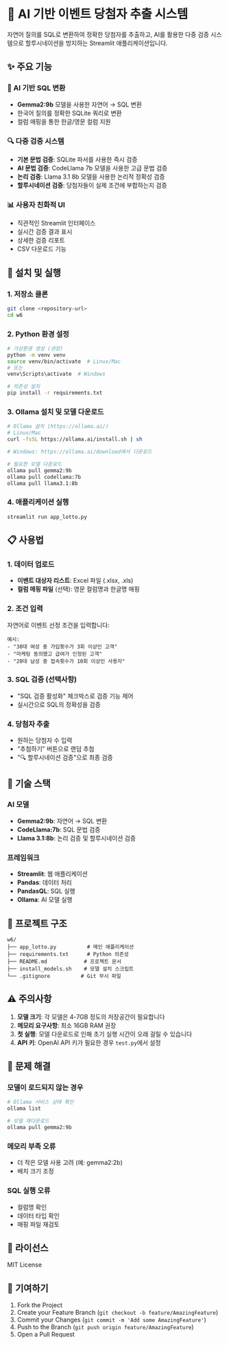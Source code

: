 # 🎉 AI 기반 이벤트 당첨자 추출 시스템

자연어 질의를 SQL로 변환하여 정확한 당첨자를 추출하고, AI를 활용한 다중 검증 시스템으로 할루시네이션을 방지하는 Streamlit 애플리케이션입니다.

## ✨ 주요 기능

### 🤖 AI 기반 SQL 변환
- **Gemma2:9b** 모델을 사용한 자연어 → SQL 변환
- 한국어 질의를 정확한 SQLite 쿼리로 변환
- 컬럼 매핑을 통한 한글/영문 컬럼 지원

### 🔍 다중 검증 시스템
- **기본 문법 검증**: SQLite 파서를 사용한 즉시 검증
- **AI 문법 검증**: CodeLlama 7b 모델을 사용한 고급 문법 검증
- **논리 검증**: Llama 3.1 8b 모델을 사용한 논리적 정확성 검증
- **할루시네이션 검증**: 당첨자들이 실제 조건에 부합하는지 검증

### 📊 사용자 친화적 UI
- 직관적인 Streamlit 인터페이스
- 실시간 검증 결과 표시
- 상세한 검증 리포트
- CSV 다운로드 기능

## 🚀 설치 및 실행

### 1. 저장소 클론
```bash
git clone <repository-url>
cd w6
```

### 2. Python 환경 설정
```bash
# 가상환경 생성 (권장)
python -m venv venv
source venv/bin/activate  # Linux/Mac
# 또는
venv\Scripts\activate  # Windows

# 의존성 설치
pip install -r requirements.txt
```

### 3. Ollama 설치 및 모델 다운로드
```bash
# Ollama 설치 (https://ollama.ai/)
# Linux/Mac
curl -fsSL https://ollama.ai/install.sh | sh

# Windows: https://ollama.ai/download에서 다운로드

# 필요한 모델 다운로드
ollama pull gemma2:9b
ollama pull codellama:7b
ollama pull llama3.1:8b
```

### 4. 애플리케이션 실행
```bash
streamlit run app_lotto.py
```

## 📋 사용법

### 1. 데이터 업로드
- **이벤트 대상자 리스트**: Excel 파일 (.xlsx, .xls)
- **컬럼 매핑 파일** (선택): 영문 컬럼명과 한글명 매핑

### 2. 조건 입력
자연어로 이벤트 선정 조건을 입력합니다:
```
예시:
- "30대 여성 중 가입횟수가 3회 이상인 고객"
- "마케팅 동의했고 급여가 인정된 고객"
- "20대 남성 중 접속횟수가 10회 이상인 사용자"
```

### 3. SQL 검증 (선택사항)
- "SQL 검증 활성화" 체크박스로 검증 기능 제어
- 실시간으로 SQL의 정확성을 검증

### 4. 당첨자 추출
- 원하는 당첨자 수 입력
- "추첨하기" 버튼으로 랜덤 추첨
- "🔍 할루시네이션 검증"으로 최종 검증

## 🔧 기술 스택

### AI 모델
- **Gemma2:9b**: 자연어 → SQL 변환
- **CodeLlama:7b**: SQL 문법 검증
- **Llama 3.1:8b**: 논리 검증 및 할루시네이션 검증

### 프레임워크
- **Streamlit**: 웹 애플리케이션
- **Pandas**: 데이터 처리
- **PandasQL**: SQL 실행
- **Ollama**: AI 모델 실행

## 📁 프로젝트 구조

```
w6/
├── app_lotto.py          # 메인 애플리케이션
├── requirements.txt      # Python 의존성
├── README.md            # 프로젝트 문서
├── install_models.sh    # 모델 설치 스크립트
└── .gitignore          # Git 무시 파일
```

## ⚠️ 주의사항

1. **모델 크기**: 각 모델은 4-7GB 정도의 저장공간이 필요합니다
2. **메모리 요구사항**: 최소 16GB RAM 권장
3. **첫 실행**: 모델 다운로드로 인해 초기 실행 시간이 오래 걸릴 수 있습니다
4. **API 키**: OpenAI API 키가 필요한 경우 `test.py`에서 설정

## 🐛 문제 해결

### 모델이 로드되지 않는 경우
```bash
# Ollama 서비스 상태 확인
ollama list

# 모델 재다운로드
ollama pull gemma2:9b
```

### 메모리 부족 오류
- 더 작은 모델 사용 고려 (예: gemma2:2b)
- 배치 크기 조정

### SQL 실행 오류
- 컬럼명 확인
- 데이터 타입 확인
- 매핑 파일 재검토

## 📄 라이선스

MIT License

## 🤝 기여하기

1. Fork the Project
2. Create your Feature Branch (`git checkout -b feature/AmazingFeature`)
3. Commit your Changes (`git commit -m 'Add some AmazingFeature'`)
4. Push to the Branch (`git push origin feature/AmazingFeature`)
5. Open a Pull Request

